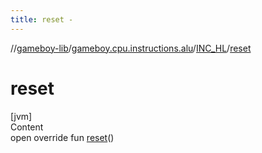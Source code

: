 ```yaml
---
title: reset -
---
```

//[gameboy-lib](../../index.md)/[gameboy.cpu.instructions.alu](../index.md)/[INC_HL](index.md)/[reset](reset.md)



# reset  
[jvm]  
Content  
open override fun [reset](reset.md)()  



